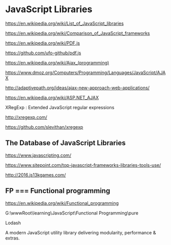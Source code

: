 # JavaScript Libraries  


https://en.wikipedia.org/wiki/List_of_JavaScript_libraries



https://en.wikipedia.org/wiki/Comparison_of_JavaScript_frameworks



https://en.wikipedia.org/wiki/PDF.js

https://github.com/ufo-github/pdf.js


https://en.wikipedia.org/wiki/Ajax_(programming)

https://www.dmoz.org/Computers/Programming/Languages/JavaScript/AJAX  

http://adaptivepath.org/ideas/ajax-new-approach-web-applications/  

https://en.wikipedia.org/wiki/ASP.NET_AJAX





XRegExp : Extended JavaScript regular expressions


http://xregexp.com/


https://github.com/slevithan/xregexp





## The Database of JavaScript Libraries

https://www.javascripting.com/

https://www.sitepoint.com/top-javascript-frameworks-libraries-tools-use/




http://2016.js13kgames.com/






## FP  === Functional programming


https://en.wikipedia.org/wiki/Functional_programming

G:\wwwRoot\learning\JavaScript\Functional Programming\pure


Lodash 

A modern JavaScript utility library delivering modularity, performance & extras.


